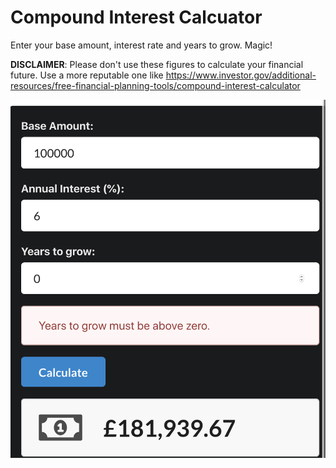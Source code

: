 # Compound Interest Calcuator
Enter your base amount, interest rate and years to grow. Magic!

__DISCLAIMER__: Please don't use these figures to calculate your financial future. Use a more reputable one like https://www.investor.gov/additional-resources/free-financial-planning-tools/compound-interest-calculator


![Compound Interest Calculator](https://github.com/keithdhd/react-compound-interest-calcuator/blob/master/images/compound_interest_screenshot.png)

